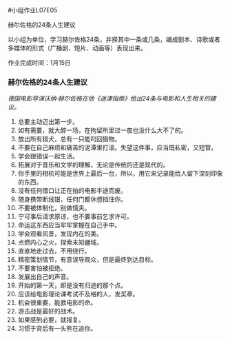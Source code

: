 #小组作业L07E05

赫尔佐格的24条⼈⽣建议

以小组为单位，学习赫尔佐格24条，并择其中一条或几条，编成剧本、诗歌或者多媒体的形式（广播剧、短片、动画等）表现出来。

作业完成时间：1月15日 

### 赫尔佐格的24条人生建议

*德国电影导演沃纳·赫尔佐格在他《迷津指南》给出24条与电影和人生相关的建议。*

1. 总要主动迈出第一步。
2. 如有需要，就大醉一场，在拘留所里过一夜也没什么大不了的。
3. 放出所有猎犬，总有一只能叼回猎物。
4. 不要在自己麻烦和痛苦的泥潭里打滚。失望这件事，应当既私密，又短暂。
5. 学会跟错误一起生活。
6. 拓展对于音乐和文学的理解，无论是传统的还是现代的。
7. 你手里的相机可能是世界上最后一台，所以，用它来记录能给人留下深刻印象的东西。
8. 没有任何借口让正在拍的电影半途而废。
9. 随身携带断线钳，任何门都休想挡住你。
10. 不要被体制化，别做懦夫。
11. 宁可事后请求原谅，也不要事前乞求许可。
12. 命运这东西应当牢牢掌握在自己手中。
13. 学会观看风景，发现内在的美。
14. 点燃内心之火，探索未知疆域。
15. 直直地走过去，不用绕行。
16. 精密策划情节，有意误导观众，但是最终到达目标。
17. 不要害怕被拒绝。
18. 发展出自己的声音。
19. 开始的第一天，即是没有归途的那个点。
20. 应该给电影理论课考试不及格的人，发奖章。
21. 机会很重要，能救电影的命。
22. 游击战是最好的战术。
23. 如果感到必要，就报复。
24. 习惯于背后有一头熊在追你。
